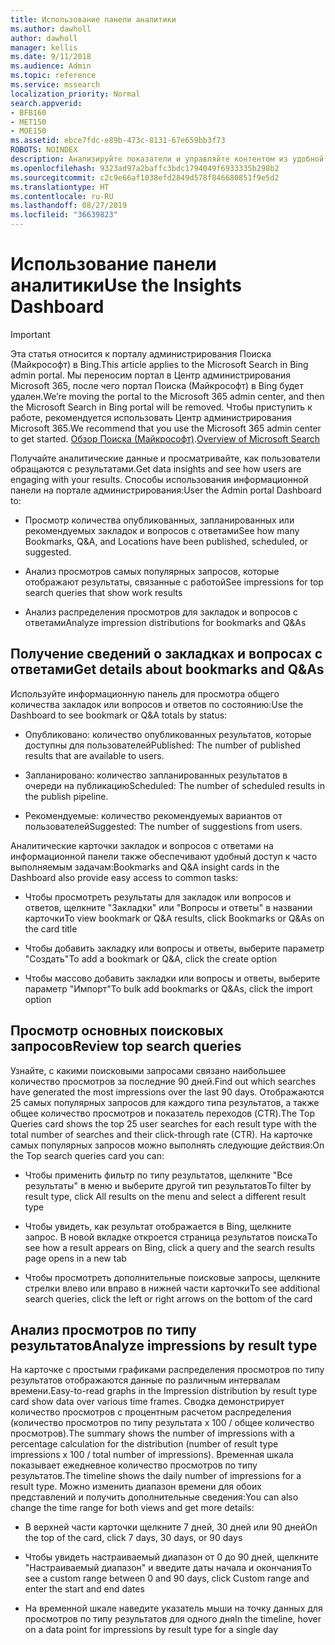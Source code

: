 ```yaml
---
title: Использование панели аналитики
ms.author: dawholl
author: dawholl
manager: kellis
ms.date: 9/11/2018
ms.audience: Admin
ms.topic: reference
ms.service: mssearch
localization_priority: Normal
search.appverid:
- BFB160
- MET150
- MOE150
ms.assetid: ebce7fdc-e89b-473c-8131-67e659bb3f73
ROBOTS: NOINDEX
description: Анализируйте показатели и управляйте контентом из удобной информационной панели на портале администрирования Поиска (Майкрософт)
ms.openlocfilehash: 9323ad97a2baffc3bdc1794049f6933335b298b2
ms.sourcegitcommit: c2c9e66af1038efd2849d578f846680851f9e5d2
ms.translationtype: HT
ms.contentlocale: ru-RU
ms.lasthandoff: 08/27/2019
ms.locfileid: "36639823"
---
```

# <a name="use-the-insights-dashboard"></a><span data-ttu-id="11858-103">Использование панели аналитики</span><span class="sxs-lookup"><span data-stu-id="11858-103">Use the Insights Dashboard</span></span>

> [!IMPORTANT]
> <span data-ttu-id="11858-104">Эта статья относится к порталу администрирования Поиска (Майкрософт) в Bing.</span><span class="sxs-lookup"><span data-stu-id="11858-104">This article applies to the Microsoft Search in Bing admin portal.</span></span> <span data-ttu-id="11858-105">Мы переносим портал в Центр администрирования Microsoft 365, после чего портал Поиска (Майкрософт) в Bing будет удален.</span><span class="sxs-lookup"><span data-stu-id="11858-105">We’re moving the portal to the Microsoft 365 admin center, and then the Microsoft Search in Bing portal will be removed.</span></span> <span data-ttu-id="11858-106">Чтобы приступить к работе, рекомендуется использовать Центр администрирования Microsoft 365.</span><span class="sxs-lookup"><span data-stu-id="11858-106">We recommend that you use the Microsoft 365 admin center to get started.</span></span> <span data-ttu-id="11858-107">[Обзор Поиска (Майкрософт)](overview-microsoft-search.md).</span><span class="sxs-lookup"><span data-stu-id="11858-107">[Overview of Microsoft Search](overview-microsoft-search.md)</span></span>
    
<span data-ttu-id="11858-108">Получайте аналитические данные и просматривайте, как пользователи обращаются с результатами.</span><span class="sxs-lookup"><span data-stu-id="11858-108">Get data insights and see how users are engaging with your results.</span></span> <span data-ttu-id="11858-109">Способы использования информационной панели на портале администрирования:</span><span class="sxs-lookup"><span data-stu-id="11858-109">User the Admin portal Dashboard to:</span></span>
  
- <span data-ttu-id="11858-110">Просмотр количества опубликованных, запланированных или рекомендуемых закладок и вопросов с ответами</span><span class="sxs-lookup"><span data-stu-id="11858-110">See how many Bookmarks, Q&A, and Locations have been published, scheduled, or suggested.</span></span>
    
- <span data-ttu-id="11858-111">Анализ просмотров самых популярных запросов, которые отображают результаты, связанные с работой</span><span class="sxs-lookup"><span data-stu-id="11858-111">See impressions for top search queries that show work results</span></span>
    
- <span data-ttu-id="11858-112">Анализ распределения просмотров для закладок и вопросов с ответами</span><span class="sxs-lookup"><span data-stu-id="11858-112">Analyze impression distributions for bookmarks and Q&As</span></span>
    
## <a name="get-details-about-bookmarks-and-qas"></a><span data-ttu-id="11858-113">Получение сведений о закладках и вопросах с ответами</span><span class="sxs-lookup"><span data-stu-id="11858-113">Get details about bookmarks and Q&As</span></span>

<span data-ttu-id="11858-114">Используйте информационную панель для просмотра общего количества закладок или вопросов и ответов по состоянию:</span><span class="sxs-lookup"><span data-stu-id="11858-114">Use the Dashboard to see bookmark or Q&A totals by status:</span></span>
  
- <span data-ttu-id="11858-115">Опубликовано: количество опубликованных результатов, которые доступны для пользователей</span><span class="sxs-lookup"><span data-stu-id="11858-115">Published: The number of published results that are available to users.</span></span>
    
- <span data-ttu-id="11858-116">Запланировано: количество запланированных результатов в очереди на публикацию</span><span class="sxs-lookup"><span data-stu-id="11858-116">Scheduled: The number of scheduled results in the publish pipeline.</span></span>
    
- <span data-ttu-id="11858-117">Рекомендуемые: количество рекомендуемых вариантов от пользователей</span><span class="sxs-lookup"><span data-stu-id="11858-117">Suggested: The number of suggestions from users.</span></span>
    
<span data-ttu-id="11858-118">Аналитические карточки закладок и вопросов с ответами на информационной панели также обеспечивают удобный доступ к часто выполняемым задачам:</span><span class="sxs-lookup"><span data-stu-id="11858-118">Bookmarks and Q&A insight cards in the Dashboard also provide easy access to common tasks:</span></span>
  
- <span data-ttu-id="11858-119">Чтобы просмотреть результаты для закладок или вопросов и ответов, щелкните "Закладки" или "Вопросы и ответы" в названии карточки</span><span class="sxs-lookup"><span data-stu-id="11858-119">To view bookmark or Q&A results, click Bookmarks or Q&As on the card title</span></span>
    
- <span data-ttu-id="11858-120">Чтобы добавить закладку или вопросы и ответы, выберите параметр "Создать"</span><span class="sxs-lookup"><span data-stu-id="11858-120">To add a bookmark or Q&A, click the create option</span></span>
    
- <span data-ttu-id="11858-121">Чтобы массово добавить закладки или вопросы и ответы, выберите параметр "Импорт"</span><span class="sxs-lookup"><span data-stu-id="11858-121">To bulk add bookmarks or Q&As, click the import option</span></span>
    
## <a name="review-top-search-queries"></a><span data-ttu-id="11858-122">Просмотр основных поисковых запросов</span><span class="sxs-lookup"><span data-stu-id="11858-122">Review top search queries</span></span>

<span data-ttu-id="11858-123">Узнайте, с какими поисковыми запросами связано наибольшее количество просмотров за последние 90 дней.</span><span class="sxs-lookup"><span data-stu-id="11858-123">Find out which searches have generated the most impressions over the last 90 days.</span></span> <span data-ttu-id="11858-124">Отображаются 25 самых популярных запросов для каждого типа результатов, а также общее количество просмотров и показатель переходов (CTR).</span><span class="sxs-lookup"><span data-stu-id="11858-124">The Top Queries card shows the top 25 user searches for each result type with the total number of searches and their click-through rate (CTR).</span></span> <span data-ttu-id="11858-125">На карточке самых популярных запросов можно выполнять следующие действия:</span><span class="sxs-lookup"><span data-stu-id="11858-125">On the Top search queries card you can:</span></span>
  
- <span data-ttu-id="11858-126">Чтобы применить фильтр по типу результатов, щелкните "Все результаты" в меню и выберите другой тип результатов</span><span class="sxs-lookup"><span data-stu-id="11858-126">To filter by result type, click All results on the menu and select a different result type</span></span>
    
- <span data-ttu-id="11858-127">Чтобы увидеть, как результат отображается в Bing, щелкните запрос. В новой вкладке откроется страница результатов поиска</span><span class="sxs-lookup"><span data-stu-id="11858-127">To see how a result appears on Bing, click a query and the search results page opens in a new tab</span></span>
    
- <span data-ttu-id="11858-128">Чтобы просмотреть дополнительные поисковые запросы, щелкните стрелки влево или вправо в нижней части карточки</span><span class="sxs-lookup"><span data-stu-id="11858-128">To see additional search queries, click the left or right arrows on the bottom of the card</span></span>
    
## <a name="analyze-impressions-by-result-type"></a><span data-ttu-id="11858-129">Анализ просмотров по типу результатов</span><span class="sxs-lookup"><span data-stu-id="11858-129">Analyze impressions by result type</span></span>

<span data-ttu-id="11858-130">На карточке с простыми графиками распределения просмотров по типу результатов отображаются данные по различным интервалам времени.</span><span class="sxs-lookup"><span data-stu-id="11858-130">Easy-to-read graphs in the Impression distribution by result type card show data over various time frames.</span></span> <span data-ttu-id="11858-131">Сводка демонстрирует количество просмотров с процентным расчетом распределения (количество просмотров по типу результата x 100 / общее количество просмотров).</span><span class="sxs-lookup"><span data-stu-id="11858-131">The summary shows the number of impressions with a percentage calculation for the distribution (number of result type impressions x 100 / total number of impressions).</span></span> <span data-ttu-id="11858-132">Временная шкала показывает ежедневное количество просмотров по типу результатов.</span><span class="sxs-lookup"><span data-stu-id="11858-132">The timeline shows the daily number of impressions for a result type.</span></span> <span data-ttu-id="11858-133">Можно изменить диапазон времени для обоих представлений и получить дополнительные сведения:</span><span class="sxs-lookup"><span data-stu-id="11858-133">You can also change the time range for both views and get more details:</span></span>
  
- <span data-ttu-id="11858-134">В верхней части карточки щелкните 7 дней, 30 дней или 90 дней</span><span class="sxs-lookup"><span data-stu-id="11858-134">On the top of the card, click 7 days, 30 days, or 90 days</span></span>
    
- <span data-ttu-id="11858-135">Чтобы увидеть настраиваемый диапазон от 0 до 90 дней, щелкните "Настраиваемый диапазон" и введите даты начала и окончания</span><span class="sxs-lookup"><span data-stu-id="11858-135">To see a custom range between 0 and 90 days, click Custom range and enter the start and end dates</span></span>
    
- <span data-ttu-id="11858-136">На временной шкале наведите указатель мыши на точку данных для просмотров по типу результатов для одного дня</span><span class="sxs-lookup"><span data-stu-id="11858-136">In the timeline, hover on a data point for impressions by result type for a single day</span></span>

  

